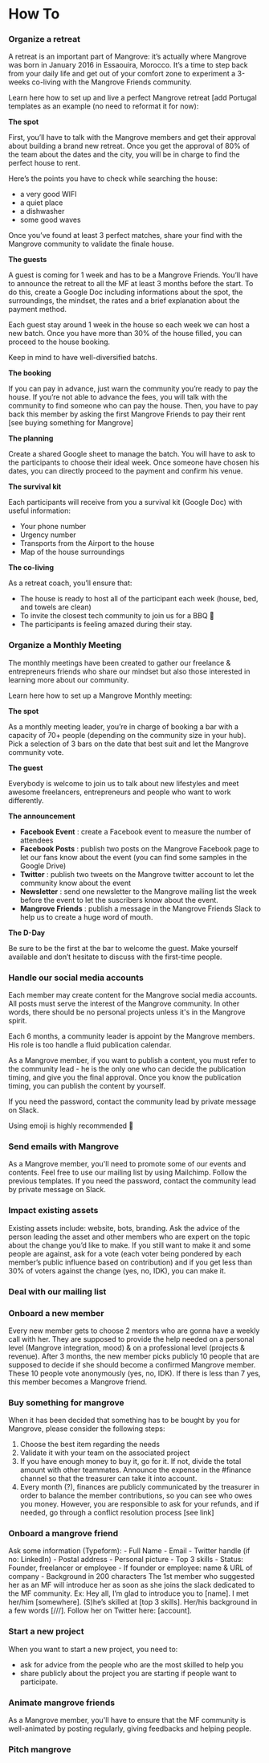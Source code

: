 # How To

### Organize a retreat


A retreat is an important part of Mangrove: it’s actually where Mangrove was born in January 2016 in Essaouira, Morocco. It’s a time to step back from your daily life and get out of your comfort zone to experiment a 3-weeks co-living with the Mangrove Friends community.

Learn here how to set up and live a perfect Mangrove retreat [add Portugal templates as an example (no need to reformat it for now):


**The spot**

First, you’ll have to talk with the Mangrove members and get their approval about building a brand new retreat. Once you get the approval of 80% of the team about the dates and the city, you will be in charge to find the perfect house to rent.

Here’s the points you have to check while searching the house:
- a very good WIFI
- a quiet place
- a dishwasher
- some good waves 

Once you’ve found at least 3 perfect matches, share your find with the Mangrove community to validate the finale house.

**The guests**

A guest is coming for 1 week and has to be a Mangrove Friends. You’ll have to announce the retreat to all the MF at least 3 months before the start. To do this, create a Google Doc including informations about the spot, the surroundings, the mindset, the rates and a brief explanation about the payment method. 

Each guest stay around 1 week in the house so each week we can host a new batch. Once you have more than 30% of the house filled, you can proceed to the house booking. 

Keep in mind to have well-diversified batchs.

**The booking**

If you can pay in advance, just warn the community you’re ready to pay the house. If you’re not able to advance the fees, you will talk with the community to find someone who can pay the house. Then, you have to pay back this member by asking the first Mangrove Friends to pay their rent [see buying something for Mangrove] 

**The planning**

Create a shared Google sheet to manage the batch. You will have to ask to the participants to choose their ideal week. Once someone have chosen his dates, you can directly proceed to the payment and confirm his venue.

**The survival kit**

Each participants will receive from you a survival kit (Google Doc) with useful information:
- Your phone number
- Urgency number
- Transports from the Airport to the house
- Map of the house surroundings

**The co-living**

As a retreat coach, you’ll ensure that: 
- The house is ready to host all of the participant each week (house, bed, and towels are clean)
- To invite the closest tech community to join us for a BBQ 🌭
- The participants is feeling amazed during their stay.


### Organize a Monthly Meeting

The monthly meetings have been created to gather our freelance & entrepreneurs friends who share our mindset but also those interested in learning more about our community.

Learn here how to set up a Mangrove Monthly meeting:

**The spot**

As a monthly meeting leader, you’re in charge of booking a bar with a capacity of 70+ people (depending on the community size in your hub). Pick a selection of 3 bars on the date that best suit and let the Mangrove community vote.

**The guest**

Everybody is welcome to join us to talk about new lifestyles and meet awesome freelancers, entrepreneurs and people who want to work differently. 

**The announcement**

- **Facebook Event** : create a Facebook event to measure the number of attendees
- **Facebook Posts** : publish two posts on the Mangrove Facebook page to let our fans know about the event (you can find some samples in the Google Drive)
- **Twitter** : publish two tweets on the Mangrove twitter account to let the community know about the event
- **Newsletter** : send one newsletter to the Mangrove mailing list the week before the event to let the suscribers know about the event.
- **Mangrove Friends** : publish a message in the Mangrove Friends Slack to help us to create a huge word of mouth.

**The D-Day**

Be sure to be the first at the bar to welcome the guest. Make yourself available and don’t hesitate to discuss with the first-time people. 


### Handle our social media accounts

Each member may create content for the Mangrove social media accounts. All posts must serve the interest of the Mangrove community. In other words, there should be no personal projects unless it's in the Mangrove spirit.

Each 6 months, a community leader is appoint by the Mangrove members. His role is too handle a fluid publication calendar. 

As a Mangrove member, if you want to publish a content, you must refer to the community lead - he is the only one who can decide the publication timing, and give you the final approval. Once you know the publication timing, you can publish the content by yourself.

If you need the password, contact the community lead by private message on Slack.

Using emoji is highly recommended 💙

### Send emails with Mangrove

As a Mangrove member, you'll need to promote some of our events and contents. Feel free to use our mailing list by using Mailchimp. Follow the previous templates. If you need the password, contact the community lead by private message on Slack.

### Impact existing assets
Existing assets include: website, bots, branding.
Ask the advice of the person leading the asset and other members who are expert on the topic about the change you’d like to make.
If you still want to make it and some people are against, ask for a vote (each voter being pondered by each member’s public influence based on contribution) and if you get less than 30% of voters against the change (yes, no, IDK), you can make it.


### Deal with our mailing list


### Onboard a new member
Every new member gets to choose 2 mentors who are gonna have a weekly call with her. They are supposed to provide the help needed on a personal level (Mangrove integration, mood) & on a professional level (projects & revenue).
After 3 months, the new member picks publicly 10 people that are supposed to decide if she should become a confirmed Mangrove member. These 10 people vote anonymously (yes, no, IDK). If there is less than 7 yes, this member becomes a Mangrove friend.

### Buy something for mangrove

When it has been decided that something has to be bought by you for Mangrove, please consider the following steps: 

1. Choose the best item regarding the needs
2. Validate it with your team on the associated project
3. If you have enough money to buy it, go for it. If not, divide the total amount with other teammates. Announce the expense in the #finance channel so that the treasurer can take it into account. 
4. Every month (?), finances are publicly communicated by the treasurer in order to balance the member contributions, so you can see who owes you money. However, you are responsible to ask for your refunds, and if needed, go through a conflict resolution process [see link]


### Onboard a mangrove friend
Ask some information (Typeform):
    - Full Name
    - Email
    - Twitter handle (if no: LinkedIn)
    - Postal address
    - Personal picture
    - Top 3 skills
    - Status: Founder, freelancer or employee
    - If founder or employee: name & URL of company
    - Background in 200 characters
The 1st member who suggested her as an MF will introduce her as soon as she joins the slack dedicated to the MF community.
Ex: Hey all, I’m glad to introduce you to [name]. I met her/him [somewhere]. (S)he’s skilled at [top 3 skills]. Her/his background in a few words [///]. Follow her on Twitter here: [account].

### Start a new project
When you want to start a new project, you need to:
- ask for advice from the people who are the most skilled to help you
- share publicly about the project you are starting if people want to participate.

### Animate mangrove friends

As a Mangrove member, you'll have to ensure that the MF community is well-animated by posting regularly, giving feedbacks and helping people.

### Pitch mangrove














 



